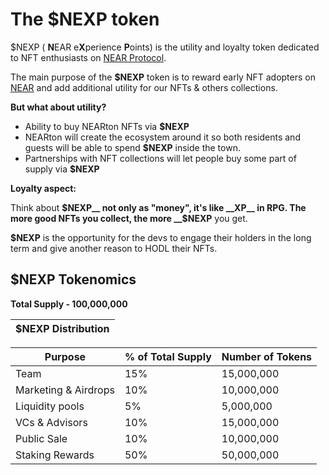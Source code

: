 # The $NEXP token
$NEXP ( **N**EAR e**X**perience **P**oints) is the utility and loyalty token dedicated to NFT enthusiasts on [NEAR Protocol](https://near.org/).

The main purpose of the __$NEXP__ token is to reward early NFT adopters on [NEAR](https://near.org/) and add additional utility for our NFTs & others collections.

__But what about utility?__

* Ability to buy NEARton NFTs via __$NEXP__
* NEARton will create the ecosystem around it so both residents and guests will be
able to spend __$NEXP__ inside the town.
* Partnerships with NFT collections will let people buy some part of supply via __$NEXP__

__Loyalty aspect:__

Think about __$NEXP__ not only as "money", it's like __XP__ in RPG. The more good NFTs you collect, the more __$NEXP__ you get.

__$NEXP__  is the opportunity for the devs to engage their holders in the long term and give another reason to HODL their NFTs.



## $NEXP Tokenomics

__Total Supply - 100,000,000__


| __$NEXP Distribution__       |
|------------------------------|



| Purpose              | % of Total Supply | Number of Tokens |
|----------------------|-------------------|------------------|
| Team                 | 15%               | 15,000,000       |
| Marketing & Airdrops | 10%               | 10,000,000       |
| Liquidity pools      | 5%                | 5,000,000        |
| VCs & Advisors       | 10%               | 15,000,000       |
| Public Sale          | 10%               | 10,000,000       |
| Staking Rewards      | 50%               | 50,000,000       |
